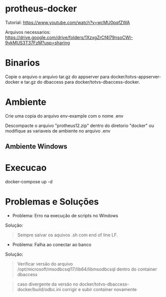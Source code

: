 # protheus-docker

Tutorial: https://www.youtube.com/watch?v=wcMU0pqfZWA

Arquivos necessarios: https://drive.google.com/drive/folders/1XzxgZrCf4l79nsoCWI-9ykMUS3T37FzM?usp=sharing

# Binarios

Copie o arquivo o arquivo tar.gz do appserver para docker/totvs-appserver-docker e tar.gz do dbaccess para docker/totvs-dbaccess-docker.

# Ambiente

Crie uma copia do arquivo env-example com o nome .env

Descompacte o arquivo "protheus12.zip" dentro do diretorio "docker" ou modifique as variaveis de ambiente no arquivo .env

## Ambiente Windows



# Execucao
docker-compose up -d

# Problemas e Soluções

- Problema: Erro na execução de scripts no Windows

Solução:

> Sempre salvar os aquivos .sh com end of line LF.

- Problema: Falha ao conectar ao banco

Solução: 

> Verificar versão do arquivo /opt/microsoft/msodbcsql17/lib64/libmsodbcsql dentro do container dbaccess

> caso divergente da versão no docker/totvs-dbaccess-docker/build/odbc.ini corrigir e subir container novamente